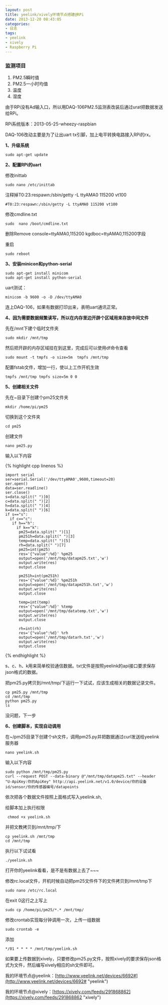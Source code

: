 ```yaml
---
layout: post
title: yeelink/xively环境节点搭建@RPi
date: 2013-12-20 08:43:05
categories:
- 日志
tags:
- yeelink
- xively
- Raspberry Pi
---
```


### **监测项目** ###
1. PM2.5瞬时值
2. PM2.5一小时均值
3. 温度
4. 湿度

由于RPi没有Ad输入口，所以用DAQ-106PM2.5监测表改装后通过urat把数据发送给RPi。

RPi系统版本：2013-05-25-wheezy-raspbian

DAQ-106改动主要是为了让出uart tx引脚，加上电平转换电路接入RPi的rx。

**1、升级系统**

    sudo apt-get update

**2、配置RPi的uart**

修改inittab

    sudo nano /etc/inittab

注释掉T0:23:respawn:/sbin/getty -L ttyAMA0 115200 vt100

    #T0:23:respawn:/sbin/getty -L ttyAMA0 115200 vt100
修改cmdline.txt 

    sudo  nano /boot/cmdline.txt 
删除Remove  console=ttyAMA0,115200 kgdboc=ttyAMA0,115200字段

重启
    
    sudo reboot

**3、安装minicon和python-serial**

    sudo apt-get install minicom
    sudo apt-get install python-serial
uart测试：

    minicom -b 9600 -o -D /dev/ttyAMA0
连上DAQ-106，如果有数据打印出来，表明uart通讯正常。

**4、因为需要数据频繁读写，所以在内存里边开辟个区域用来存放中间文件**

先在/mnt下建个临时文件夹

    sudo mkdir /mnt/tmp
然后把开辟的内存区域挂在到这里，完成后可以使用df命令查看

    sudo mount -t tmpfs -o size=5m  tmpfs /mnt/tmp

配置fstab文件，增加一行，使以上工作开机生效

    tmpfs /mnt/tmp tmpfs size=5m 0 0

**5、创建相关文件**

先在~目录下创建个pm25文件夹

    mkdir /home/pi/pm25

切换到这个文件夹

    cd pm25
创建文件

    nano pm25.py

输入以下内容

{% highlight cpp linenos %}

    import serial
    ser=serial.Serial('/dev/ttyAMA0',9600,timeout=20)
    ser.open()
    data=ser.readline()
    ser.close()
    s=data.split(" ")[0]
    c=data.split(" ")[2]
    h=data.split(" ")[4]
    k=data.split(" ")[6]
    if s=="s":
      if c=="c":
       if h=="h":
         if k=="k":
          pm25=data.split(" ")[1]
          pm251h=data.split(" ")[3]
          temp=data.split(" ")[5]
          rh=data.split(" ")[7]
          pm25=int(pm25)
          res='{"value":%d}' %pm25
          output=open('/mnt/tmp/datapm25.txt','w')
          output.write(res)
          output.close

          pm251h=int(pm251h)
          res='{"value":%d}' %pm251h
          output=open('/mnt/tmp/datapm251h.txt','w')
          output.write(res)
          output.close
  
          temp=int(temp)
          res='{"value":%d}' %temp
          output=open('/mnt/tmp/datatemp.txt','w')
          output.write(res)
          output.close
  
          rh=int(rh)
          res='{"value":%d}' %rh
          output=open('/mnt/tmp/datarh.txt','w')
          output.write(res)
          output.close

{% endhighlight %}

s、c、h、k用来简单校验通信数据。txt文件是按照yeelink的api接口要求保存json格式的数据。

把pm25.py拷贝到/mnt/tmp/下运行一下试试，应该生成相关的数据记录文件。

    cp pm25.py /mnt/tmp
    cd /mnt/tmp
    python pm25.py
    ls
没问题，下一步

**6、创建脚本，实现自动调用**

在~/pm25目录下创建个sh文件，调用pm25.py并把数据通过curl发送给yeelink服务器

    nano yeelink.sh

输入以下内容
  
    sudo python /mnt/tmp/pm25.py
    curl --request POST --data-binary @"/mnt/tmp/datapm25.txt" --header "U-ApiKey:你的ApiKey" http://api.yeelink.net/v1.0/device/你的设备id/sensor/你的传感器编号/datapoints
依次把各个数据文件按照上面格式写入yeelink.sh,

给脚本加上执行权限

     chmod +x yeelink.sh

并把文教拷贝到/mnt/tmp/下

    cp yeelink.sh /mnt/tmp
    cd /mnt/tmp

执行以下试试看

    ./yeelink.sh

打开你的yeelink看看，是不是有数据上去了~~~

修改rc.local文件，开机时候自动把pm25文件件下的文件拷贝到/mnt/tmp下

    sudo nano /etc/rc.local

在exit 0这行之上写上

    sudo cp /home/pi/pm25/*.* /mnt/tmp/


修改crontab实现每分钟调用一次，上传一组数据

    sudo crontab -e
添加
    
    */01 * * * * /mnt/tmp/yeelink.sh

如果要上传数据到xively，只要修改pm25.py文件，按照xively的要求保存json格式为文件，然后编写xively相应的sh文件即可。

我的环境节点@yeelink：[http://www.yeelink.net/devices/6692#](http://www.yeelink.net/devices/6692# "yeelink")

我的环境节点@xively：[https://xively.com/feeds/291868862](https://xively.com/feeds/291868862 "xively")